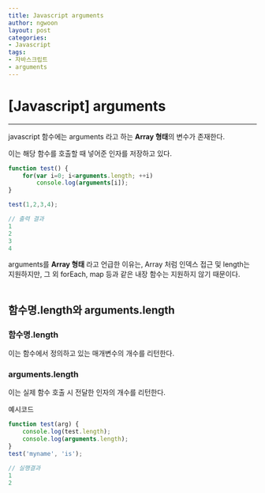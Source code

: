 ```yaml
---
title: Javascript arguments
author: ngwoon
layout: post
categories:
- Javascript
tags:
- 자바스크립트
- arguments
---
```


# [Javascript] arguments
- - -

javascript 함수에는 arguments 라고 하는 **Array 형태**의 변수가 존재한다.

이는 해당 함수를 호출할 때 넣어준 인자를 저장하고 있다.
```jsx
function test() {
    for(var i=0; i<arguments.length; ++i)
        console.log(arguments[i]);
}

test(1,2,3,4);

// 출력 결과
1
2
3
4
```
arguments를 **Array 형태** 라고 언급한 이유는, Array 처럼 인덱스 접근 및 length는 지원하지만, 그 외 forEach, map 등과 같은 내장 함수는 지원하지 않기 때문이다.
<br/><br/>

## 함수명.length와 arguments.length

### 함수명.length
이는 함수에서 정의하고 있는 매개변수의 개수를 리턴한다.

### arguments.length
이는 실제 함수 호출 시 전달한 인자의 개수를 리턴한다.

예시코드
```jsx
function test(arg) {
    console.log(test.length);
    console.log(arguments.length);
}
test('myname', 'is');

// 실행결과
1
2
```